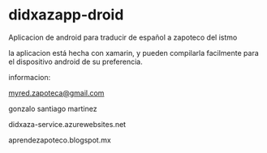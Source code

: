 # didxazapp-droid
Aplicacion de android para traducir de español a zapoteco del istmo

la aplicacion está hecha con xamarin, 
y pueden compilarla facilmente para el dispositivo android de su preferencia.

informacion:

myred.zapoteca@gmail.com

gonzalo santiago martinez

didxaza-service.azurewebsites.net

aprendezapoteco.blogspot.mx
